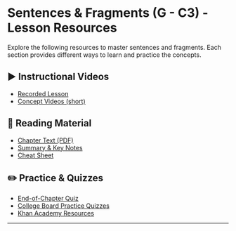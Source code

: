 # Sentences & Fragments (G - C3) - Lesson Resources

Explore the following resources to master sentences and fragments. Each section provides different ways to learn and practice the concepts.

## ▶︎ Instructional Videos

*   [Recorded Lesson](?subject=grammar&chapter=G-C3-Sentences-Fragments&type=lesson-recording)
*   [Concept Videos (short)](?subject=grammar&chapter=G-C3-Sentences-Fragments&type=concept-videos)

## 📖 Reading Material
<!-- ... other links ... -->
*   [Chapter Text (PDF)](?subject=grammar&chapter=G-C3-Sentences-Fragments&type=chapter-text)
*   [Summary & Key Notes](?subject=grammar&chapter=G-C3-Sentences-Fragments&type=notes)
*   [Cheat Sheet](?subject=grammar&chapter=G-C3-Sentences-Fragments&type=cheatsheet)

## ✏️ Practice & Quizzes
*   [End-of-Chapter Quiz](/SAT-Hub-Project/quiz.html?quiz_name=CBQ-SQ-M) <!-- Corrected path -->
*   [College Board Practice Quizzes](?subject=grammar&chapter=G-C3-Sentences-Fragments&type=cb-quiz-list)
*   [Khan Academy Resources](?subject=grammar&chapter=G-C3-Sentences-Fragments&type=khan-resources)

---
